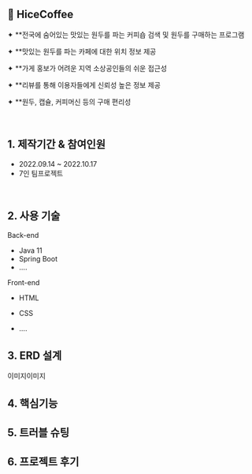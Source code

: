 ## 🔸 HiceCoffee

✦ **전국에 숨어있는 맛있는 원두를 파는 커피숍 검색 및 원두를 구매하는 프로그램

✦ **맛있는 원두를 파는 카페에 대한 위치 정보 제공

✦ **가게 홍보가 어려운 지역 소상공인들의 쉬운 접근성

✦ **리뷰를 통해 이용자들에게 신뢰성 높은 정보 제공

✦ **원두, 캡슐, 커피머신 등의 구매 편리성

</br>

## 1. 제작기간 & 참여인원

- 2022.09.14 ~ 2022.10.17
- 7인 팀프로젝트 

</br>

## 2. 사용 기술

Back-end

- Java 11
- Spring Boot
- ....

Front-end 

- HTML

- CSS

- ....

  

## 3. ERD 설계

이미지이미지

## 4. 핵심기능

## 5. 트러블 슈팅
## 6. 프로젝트 후기
